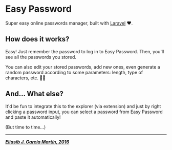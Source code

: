 # Easy Password

Super easy online passwords manager, built with [Laravel] ❤️.

## How does it works?

Easy! Just remember the password to log in to Easy Password. Then, you'll see all the passwords you stored.

You can also edit your stored passwords, add new ones, even generate a random password according to some parameters: length, type of characters, etc. 🤘🤘

## And... What else?

It'd be fun to integrate this to the explorer (via extension) and just by right clicking a password input, you can select a password from Easy Password and paste it automatically! 

(But time to time...)

---

***[Eliasib J. García Martín, 2016](https://github.com/eliasib13/)***

[Laravel]: https://laravel.com/

